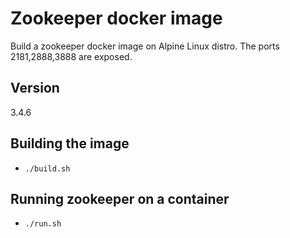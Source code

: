 # Zookeeper docker image
Build a zookeeper docker image on Alpine Linux distro. 
The ports 2181,2888,3888 are exposed.

## Version
3.4.6


## Building the image
- ``./build.sh``

## Running zookeeper on a container
- ``./run.sh``

